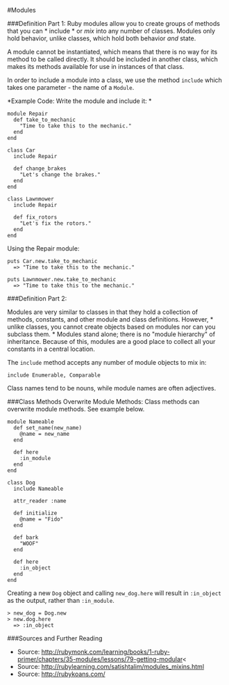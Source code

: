 #Modules

###Definition Part 1:
Ruby modules allow you to create groups of methods that you can * include *
or *mix* into any number of classes.  Modules only hold behavior, unlike
classes, which hold both behavior *and* state.

 A module cannot be instantiated, which means that there is no way for its method
to be called directly.  It should be included in another class, which makes its methods
available for use in instances of that class.


 In order to include a module into a class, we use the method `include` which takes
one parameter - the name of a `Module`.

*Example Code: Write the module and include it: *

    module Repair
      def take_to_mechanic
        "Time to take this to the mechanic."
      end
    end

    class Car
      include Repair

      def change_brakes
        "Let's change the brakes."
      end
    end

    class Lawnmower
      include Repair

      def fix_rotors
        "Let's fix the rotors."
      end
    end

Using the Repair module:

    puts Car.new.take_to_mechanic
      => "Time to take this to the mechanic."

    puts Lawnmower.new.take_to_mechanic
      => "Time to take this to the mechanic."

###Definition Part 2:

Modules are very similar to classes in that they hold a collection of methods,
constants, and other module and class definitions.  However, * unlike classes, you
cannot create objects based on modules nor can you subclass them. *  Modules stand alone;
there is no "module hierarchy" of inheritance.  Because of this, modules are a good place to
collect all your constants in a central location.

 The `include` method accepts any number of module objects to mix in:

    include Enumerable, Comparable

Class names tend to be nouns, while module names are often adjectives.

###Class Methods Overwrite Module Methods:
Class methods can overwrite module methods.  See example below.

    module Nameable
      def set_name(new_name)
        @name = new_name
      end

      def here
        :in_module
      end
    end

    class Dog
      include Nameable

      attr_reader :name

      def initialize
        @name = "Fido"
      end

      def bark
        "WOOF"
      end

      def here
        :in_object
      end
    end

Creating a new `Dog` object and calling `new_dog.here` will result in
`:in_object` as the output, rather than `:in_module`.

    > new_dog = Dog.new
    > new.dog.here
      => :in_object

###Sources and Further Reading
* Source: http://rubymonk.com/learning/books/1-ruby-primer/chapters/35-modules/lessons/79-getting-modular<
* Source: http://rubylearning.com/satishtalim/modules_mixins.html
* Source: http://rubykoans.com/
